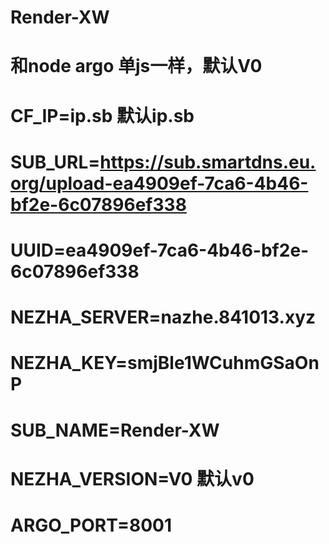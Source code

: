 # Render-XW

# 和node argo 单js一样，默认V0

#        CF_IP=ip.sb  默认ip.sb
#        SUB_URL=https://sub.smartdns.eu.org/upload-ea4909ef-7ca6-4b46-bf2e-6c07896ef338 
#        UUID=ea4909ef-7ca6-4b46-bf2e-6c07896ef338  
#        NEZHA_SERVER=nazhe.841013.xyz 
#        NEZHA_KEY=smjBle1WCuhmGSaOnP 
#        SUB_NAME=Render-XW 
#        NEZHA_VERSION=V0  默认v0 
#        ARGO_PORT=8001
